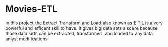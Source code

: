# Movies-ETL
In this project the Extract Transform and Load also known as E.T.L is a very powerful and efficent skill to have. It gives big data sets a scare because those data sets can be extracted, transformed, and loaded to any data anlyst modifications.  
